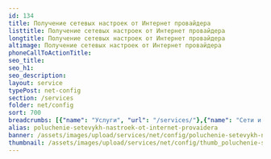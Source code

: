 ```yaml
---
id: 134
title: Получение сетевых настроек от Интернет провайдера
listtitle: Получение сетевых настроек от Интернет провайдера
longtitle: Получение сетевых настроек от Интернет провайдера
altimage: Получение сетевых настроек от Интернет провайдера
phoneCallToActionTitle: 
seo_title: 
seo_h1: 
seo_description: 
layout: service
typePost: net-config
section: /services
folder: net/config
sort: 700
breadcrumbs: [{"name": "Услуги", "url": "/services/"},{"name": "Сети и интернет", "url": "/services/net/"},{"name": "Настройка", "url":  "/services/net/config/"}]
alias: poluchenie-setevykh-nastroek-ot-internet-provaidera
banner: /assets/images/upload/services/net/config/poluchenie-setevykh-nastroek-ot-internet-provaidera.jpg
thumbnail: /assets/images/upload/services/net/config/thumb_poluchenie-setevykh-nastroek-ot-internet-provaidera.jpg
---
```

